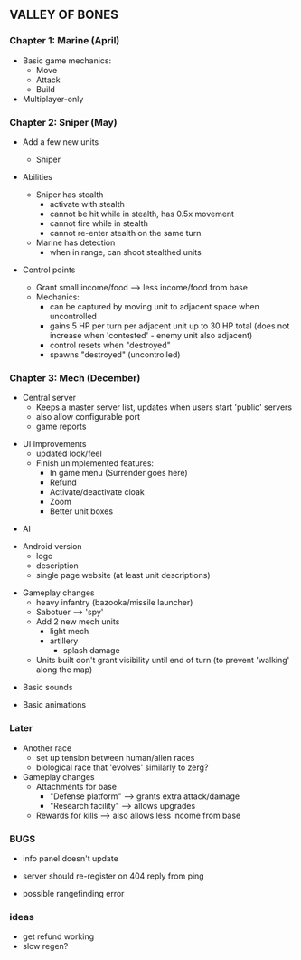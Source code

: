 ## VALLEY OF BONES

### Chapter 1: Marine (April)

- Basic game mechanics:
    - Move
    - Attack
    - Build
- Multiplayer-only

### Chapter 2: Sniper (May)

- Add a few new units
    - Sniper

- Abilities
    - Sniper has stealth
        - activate with stealth
        - cannot be hit while in stealth, has 0.5x movement
        - cannot fire while in stealth
        - cannot re-enter stealth on the same turn
    - Marine has detection
        - when in range, can shoot stealthed units

- Control points
    - Grant small income/food --> less income/food from base
    - Mechanics:
        - can be captured by moving unit to adjacent space when uncontrolled
        - gains 5 HP per turn per adjacent unit up to 30 HP total (does not increase when 'contested' - enemy unit also adjacent)
        - control resets when "destroyed"
        - spawns "destroyed" (uncontrolled)

### Chapter 3: Mech (December)

+ Central server
    + Keeps a master server list, updates when users start 'public' servers
    + also allow configurable port
    + game reports
- UI Improvements
    + updated look/feel
    - Finish unimplemented features:
        + In game menu (Surrender goes here)
        - Refund
        + Activate/deactivate cloak
        + Zoom
        + Better unit boxes
+ AI
- Android version
    + logo
    - description
    - single page website (at least unit descriptions)
+ Gameplay changes
    + heavy infantry (bazooka/missile launcher)
    + Sabotuer --> 'spy'
    + Add 2 new mech units
        + light mech
        + artillery
            + splash damage
    + Units built don't grant visibility until end of turn (to prevent 'walking' along the map)
- Basic sounds
+ Basic animations

### Later

- Another race
    - set up tension between human/alien races
    - biological race that 'evolves' similarly to zerg?
- Gameplay changes
    - Attachments for base
        - "Defense platform" --> grants extra attack/damage
        - "Research facility" --> allows upgrades
    - Rewards for kills --> also allows less income from base


### BUGS

- info panel doesn't update
+ server should re-register on 404 reply from ping
- possible rangefinding error

### ideas

 - get refund working
 - slow regen?
